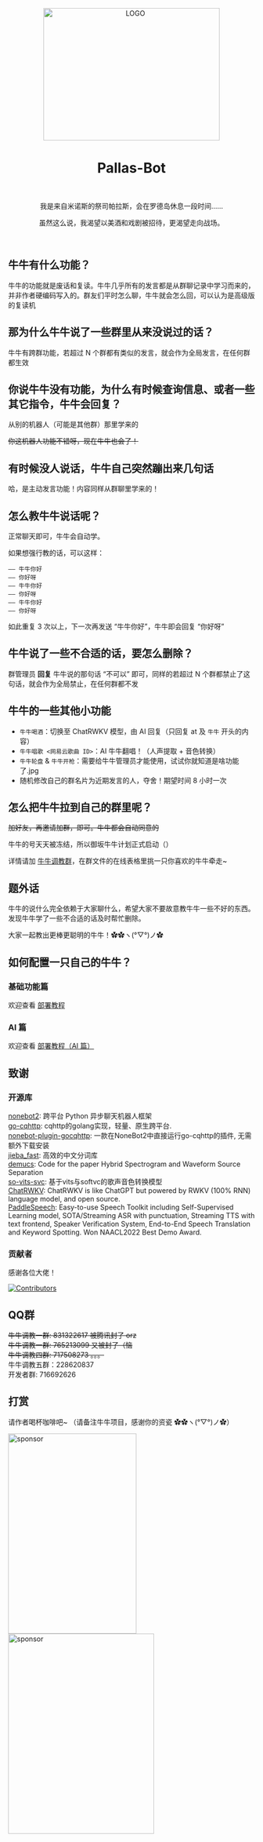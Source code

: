 <div align="center">

<img alt="LOGO" src="https://user-images.githubusercontent.com/18511905/195892994-c1a231ec-147a-4f98-ba75-137d89578247.png" width=360 height=270/>

# Pallas-Bot

<br>

我是来自米诺斯的祭司帕拉斯，会在罗德岛休息一段时间......

虽然这么说，我渴望以美酒和戏剧被招待，更渴望走向战场。

</div>
<br>

## 牛牛有什么功能？

牛牛的功能就是废话和复读。牛牛几乎所有的发言都是从群聊记录中学习而来的，并非作者硬编码写入的。群友们平时怎么聊，牛牛就会怎么回，可以认为是高级版的复读机

## 那为什么牛牛说了一些群里从来没说过的话？

牛牛有跨群功能，若超过 N 个群都有类似的发言，就会作为全局发言，在任何群都生效

## 你说牛牛没有功能，为什么有时候查询信息、或者一些其它指令，牛牛会回复？

从别的机器人（可能是其他群）那里学来的

~~你这机器人功能不错呀，现在牛牛也会了！~~

## 有时候没人说话，牛牛自己突然蹦出来几句话

哈，是主动发言功能！内容同样从群聊里学来的！

## 怎么教牛牛说话呢？

正常聊天即可，牛牛会自动学。

如果想强行教的话，可以这样：

```text
—— 牛牛你好
—— 你好呀
—— 牛牛你好
—— 你好呀
—— 牛牛你好
—— 你好呀
```

如此重复 3 次以上，下一次再发送 “牛牛你好”，牛牛即会回复 “你好呀”

## 牛牛说了一些不合适的话，要怎么删除？

群管理员 **回复** 牛牛说的那句话 “不可以” 即可，同样的若超过 N 个群都禁止了这句话，就会作为全局禁止，在任何群都不发

## 牛牛的一些其他小功能

- `牛牛喝酒`：切换至 ChatRWKV 模型，由 AI 回复（只回复 at 及 `牛牛` 开头的内容）
- `牛牛唱歌 <网易云歌曲 ID>`：AI 牛牛翻唱！（人声提取 + 音色转换）
- `牛牛轮盘` & `牛牛开枪`：需要给牛牛管理员才能使用，试试你就知道是啥功能了.jpg
- 随机修改自己的群名片为近期发言的人，夺舍！期望时间 8 小时一次

## 怎么把牛牛拉到自己的群里呢？

~~加好友，再邀请加群，即可。牛牛都会自动同意的~~

牛牛的号天天被冻结，所以御坂牛牛计划正式启动（）

详情请加 [牛牛调教群](#qq群)，在群文件的在线表格里挑一只你喜欢的牛牛牵走~

## 题外话

牛牛的说什么完全依赖于大家聊什么，希望大家不要故意教牛牛一些不好的东西。发现牛牛学了一些不合适的话及时帮忙删除。

大家一起教出更棒更聪明的牛牛！✿✿ヽ(°▽°)ノ✿

## 如何配置一只自己的牛牛？

### 基础功能篇

欢迎查看 [部署教程](docs/Deployment.md)

### AI 篇

欢迎查看 [部署教程（AI 篇）](docs/AIDeployment.md)

## 致谢

### 开源库

[nonebot2](https://github.com/nonebot/nonebot2): 跨平台 Python 异步聊天机器人框架  
[go-cqhttp](https://github.com/Mrs4s/go-cqhttp): cqhttp的golang实现，轻量、原生跨平台.  
[nonebot-plugin-gocqhttp](https://github.com/mnixry/nonebot-plugin-gocqhttp): 一款在NoneBot2中直接运行go-cqhttp的插件, 无需额外下载安装  
[jieba_fast](https://github.com/deepcs233/jieba_fast): 高效的中文分词库  
[demucs](https://github.com/facebookresearch/demucs): Code for the paper Hybrid Spectrogram and Waveform Source Separation  
[so-vits-svc](https://github.com/innnky/so-vits-svc): 基于vits与softvc的歌声音色转换模型  
[ChatRWKV](https://github.com/BlinkDL/ChatRWKV): ChatRWKV is like ChatGPT but powered by RWKV (100% RNN) language model, and open source.  
[PaddleSpeech](https://github.com/PaddlePaddle/PaddleSpeech): Easy-to-use Speech Toolkit including Self-Supervised Learning model, SOTA/Streaming ASR with punctuation, Streaming TTS with text frontend, Speaker Verification System, End-to-End Speech Translation and Keyword Spotting. Won NAACL2022 Best Demo Award.  

### 贡献者

感谢各位大佬！

[![Contributors](https://contributors-img.web.app/image?repo=MistEO/Pallas-Bot)](https://github.com/MistEO/Pallas-Bot/graphs/contributors)

## QQ群

~~牛牛调教一群: 831322617 被腾讯封了 orz~~  
~~牛牛调教一群: 765213099 又被封了（恼~~  
~~牛牛调教四群: 717508273 。。。~~  
牛牛调教五群：228620837  
开发者群: 716692626

## 打赏

请作者喝杯咖啡吧~ （请备注牛牛项目，感谢你的资瓷 ✿✿ヽ(°▽°)ノ✿）

<div>
<img alt="sponsor" src="https://user-images.githubusercontent.com/18511905/171821963-be1247d1-2959-4d2f-91c1-095a215dd601.jpg" width=262 height=408/>
<img alt="sponsor" src="https://user-images.githubusercontent.com/18511905/171821974-c5b13928-c66a-4168-b472-02b7048a2eff.png" width=298 height=408/>
</div>
